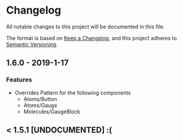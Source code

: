 # Changelog
All notable changes to this project will be documented in this file.

The format is based on [Keep a Changelog](https://keepachangelog.com/en/1.0.0/),
and this project adheres to [Semantic Versioning](https://semver.org/spec/v2.0.0.html).

## 1.6.0 - 2019-1-17
### Features
- Overrides Pattern for the following components
  - Atoms/Button
  - Atoms/Gauge
  - Molecules/GaugeBlock

## < 1.5.1 [UNDOCUMENTED] :(